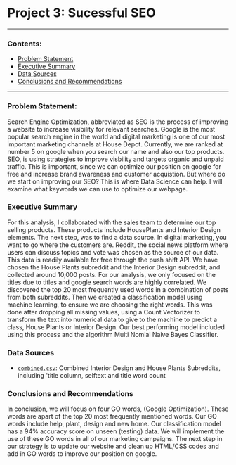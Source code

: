 # Project 3: Sucessful SEO 
---

### Contents:

- [Problem Statement](#Problem-Statement)
- [Executive Summary](#Executive-Summary)
- [Data Sources](#Data-Sources)
- [Conclusions and Recommendations](#Conclusions-and-Recommendations)

---

### Problem Statement:

Search Engine Optimization, abbreviated as SEO is the process of improving a website to increase visibility for relevant searches. Google is the most popular search engine in the world and digital marketing is one of our most important marketing channels at House Depot. Currently, we are ranked at number 5 on google when you search our name and also our top products. SEO, is using strategies to improve visbility and targets organic and unpaid traffic. This is important, since we can optimize our position on google for free and increase brand awareness and customer acquistion. But where do we start on improving our SEO? This is where Data Science can help. I will examine what keywords we can use to optimize our webpage. 



### Executive Summary

For this analysis, I collaborated with the sales team to determine our top selling products. These products include HousePlants and Interior Design elements. The next step, was to find a data source. In digital marketing, you want to go where the customers are. Reddit, the social news platform where users can discuss topics and vote was chosen as the source of our data. This data is readily available for free through the push shift API. We have chosen the House Plants subreddit and the Interior Design subreddit, and collected around 10,000 posts. For our analysis, we only focused on the titles due to titles and google search words are highly correlated. We discovered the top 20 most frequently used words in a combination of posts from both subreddits. Then we created a classification model using machine learning, to ensure we are choosing the right words. This was done after dropping all missing values, using a Count Vectorizer to transform the text into numerical data to give to the machine to predict a class, House Plants or Interior Design. Our best performing model included using this process and the algorithm Multi Nomial Naive Bayes Classifier. 



### Data Sources
* [`combined.csv`](./data/combined.csv): Combined Interior Design and House Plants Subreddits, including 'title column, selftext and title word count



### Conclusions and Recommendations
In conclusion, we will focus on four GO words, (Google Optimization). These words are apart of the top 20 most frequently mentioned words. Our GO words include help, plant, design and new home. Our classification model has a 94% accuracy score on unseen (testing) data. We will implement the use of these GO words in all of our marketing campaigns. The next step in our strategy is to update our website and clean up HTML/CSS codes and add in GO words to improve our position on google. 